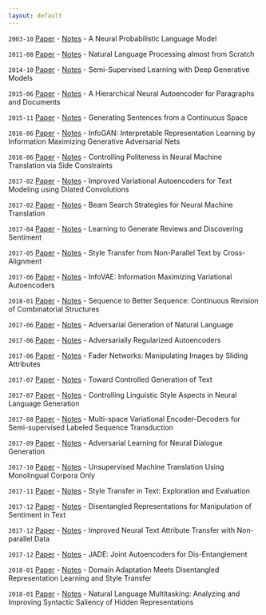 ```yaml
---
layout: default
---
```


```2003-10``` [Paper](http://www.jmlr.org/papers/v3/bengio03a.html) - [Notes](reviews/a-neural-probabilistic-language-model.html) - A Neural Probabilistic Language Model 

```2011-08``` [Paper](https://arxiv.org/abs/1103.0398) - [Notes](reviews/natural-language-processing-almost-from-scratch.html) - Natural Language Processing almost from Scratch

```2014-10``` [Paper](https://arxiv.org/abs/1406.5298) - [Notes](reviews/semi-supervised-learning-with-deep-generative-models.html) - Semi-Supervised Learning with Deep Generative Models

```2015-06``` [Paper](https://arxiv.org/abs/1506.01057) - [Notes](reviews/a-hierarchical-neural-autoencoder-for-paragraphs-and-documents.html) - A Hierarchical Neural Autoencoder for Paragraphs and Documents

```2015-11``` [Paper](https://arxiv.org/abs/1511.06349) - [Notes](reviews/generating-sentences-from-a-continuous-space.html) - Generating Sentences from a Continuous Space

```2016-06``` [Paper](https://arxiv.org/abs/1606.03657) - [Notes](reviews/infogan-interpretable-representation-learning-by-information-maximizing-generative-adversarial-nets.html) - InfoGAN: Interpretable Representation Learning by Information Maximizing Generative Adversarial Nets

```2016-06``` [Paper](https://www.semanticscholar.org/paper/Controlling-Politeness-in-Neural-Machine-Translati-Sennrich-Haddow/3b82ea4468c9b46ea74ef197d58b289bca835995) - [Notes](reviews/controlling-politeness-in-neural-machine-translation-via-side-constraints.html) - Controlling Politeness in Neural Machine Translation via Side Constraints

```2017-02``` [Paper](https://arxiv.org/abs/1702.08139) - [Notes](reviews/improved-variational-autoencoders-for-text-modeling-using-dilated-convolutions.html) - Improved Variational Autoencoders for Text Modeling using Dilated Convolutions

```2017-02``` [Paper](https://arxiv.org/abs/1702.01806) - [Notes](reviews/beam-search-strategies-for-neural-machine-translation.html) - Beam Search Strategies for Neural Machine Translation

```2017-04``` [Paper](https://arxiv.org/abs/1704.01444) - [Notes](reviews/learning-to-generate-reviews-and-discovering-sentiment.html) - Learning to Generate Reviews and Discovering Sentiment

```2017-05``` [Paper](https://arxiv.org/abs/1705.09655) - [Notes](reviews/style-transfer-from-non-parallel-text-by-cross-alignment.html) - Style Transfer from Non-Parallel Text by Cross-Alignment

```2017-06``` [Paper](https://arxiv.org/abs/1706.02262) - [Notes](reviews/infovae-information-maximizing-variational-autoencoders.html) - InfoVAE: Information Maximizing Variational Autoencoders

```2018-01``` [Paper](http://proceedings.mlr.press/v70/mueller17a.html) - [Notes](reviews/sequence-to-better-sequence-continuous-revision-of-combinatorial-structures.html) - Sequence to Better Sequence: Continuous Revision of Combinatorial Structures

```2017-06``` [Paper](https://arxiv.org/abs/1705.10929) - [Notes](reviews/adversarial-generation-of-natural-language.html) - Adversarial Generation of Natural Language

```2017-06``` [Paper](https://arxiv.org/abs/1706.04223) - [Notes](reviews/adversarially-regularized-autoencoders.html) - Adversarially Regularized Autoencoders

```2017-06``` [Paper](https://arxiv.org/abs/1706.00409) - [Notes](reviews/fader-networks-manipulating-images-by-sliding-attributes.html) - Fader Networks: Manipulating Images by Sliding Attributes

```2017-07``` [Paper](https://arxiv.org/abs/1703.00955) - [Notes](reviews/toward-controlled-generation-of-text.html) - Toward Controlled Generation of Text

```2017-07``` [Paper](https://arxiv.org/abs/1707.02633) - [Notes](reviews/controlling-linguistic-style-aspects-in-neural-language-generation.html) - Controlling Linguistic Style Aspects in Neural Language Generation

```2017-08``` [Paper](https://arxiv.org/abs/1704.01691) - [Notes](reviews/multispace-variational-encoderdecoders-for-semisupervised-labeled-sequence-transduction.html) - Multi-space Variational Encoder-Decoders for Semi-supervised Labeled Sequence Transduction

```2017-09``` [Paper](https://arxiv.org/abs/1701.06547) - [Notes](reviews/adversarial-learning-for-neural-dialogue-generation.html) - Adversarial Learning for Neural Dialogue Generation

```2017-10``` [Paper](https://arxiv.org/abs/1711.00043) - [Notes](reviews/unsupervised-machine-translation-using-monolingual-corpora-only.html) - Unsupervised Machine Translation Using Monolingual Corpora Only

```2017-11``` [Paper](https://arxiv.org/abs/1711.06861) - [Notes](reviews/style-transfer-in-text-exploration-and-evaluation.html) - Style Transfer in Text: Exploration and Evaluation

```2017-12``` [Paper](https://arxiv.org/abs/1712.10066) - [Notes](reviews/disentangled-representations-for-manipulation-of-sentiment-in-text.html) - Disentangled Representations for Manipulation of Sentiment in Text

```2017-12``` [Paper](https://arxiv.org/abs/1711.09395) - [Notes](reviews/improved-neural-text-attribute-transfer-with-non-parallel-data.html) - Improved Neural Text Attribute Transfer with Non-parallel Data

```2017-12``` [Paper](https://arxiv.org/abs/1711.09163) - [Notes](reviews/jade-joint-autoencoders-for-disentanglement.html) - JADE: Joint Autoencoders for Dis-Entanglement 

```2018-01``` [Paper](https://arxiv.org/abs/1712.09025) - [Notes](reviews/domain-adaptation-meets-disentangled-representation-learning-and-style-transfer.html) - Domain Adaptation Meets Disentangled Representation Learning and Style Transfer

```2018-01``` [Paper](https://arxiv.org/abs/1801.06024) - [Notes](reviews/natural-language-multitasking-analyzing-and-improving-syntactic-saliency-of-hidden-representations.html) - Natural Language Multitasking: Analyzing and Improving Syntactic Saliency of Hidden Representations

<!-- ```2018-01``` [Paper]() - [Notes]() -  -->
